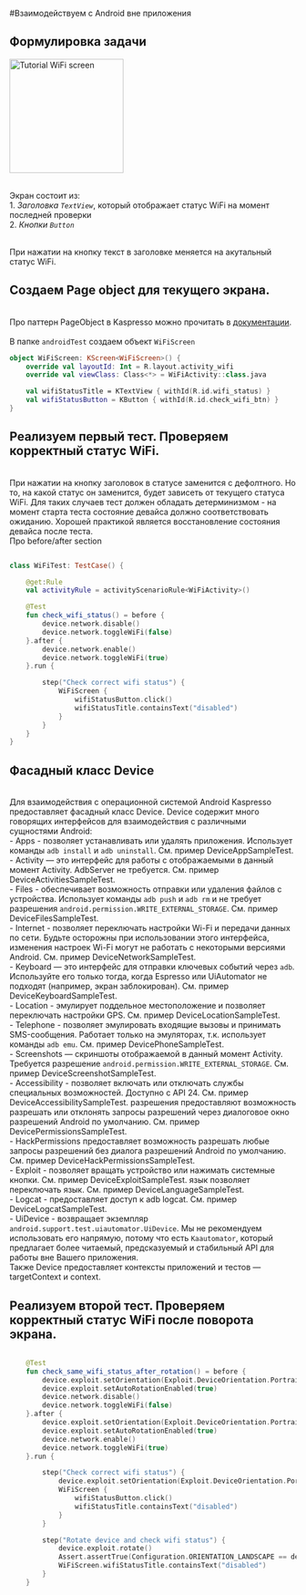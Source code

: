 #Взаимодействуем с Android вне приложения

## Формулировка задачи

<img src="../images/Tutorial wifi.png" alt="Tutorial WiFi screen" width="200"/>

<br> Экран состоит из:
<br> 1. *Заголовка `TextView`*, который отображает статус WiFi на момент последней проверки
<br> 2. *Кнопки `Button`*

<br> При нажатии на кнопку текст в заголовке меняется на акутальный статус WiFi.

## Создаем Page object для текущего экрана.
<br/> Про паттерн PageObject в Kaspresso можно прочитать в [документации](https://azamatcherchesov.github.io/github_pages/Documentation/PageObject/).<br/>
<br/> В папке `androidTest` создаем объект `WiFiScreen`

```kotlin
object WiFiScreen: KScreen<WiFiScreen>() {
    override val layoutId: Int = R.layout.activity_wifi
    override val viewClass: Class<*> = WiFiActivity::class.java

    val wifiStatusTitle = KTextView { withId(R.id.wifi_status) }
    val wifiStatusButton = KButton { withId(R.id.check_wifi_btn) }
}
```

## Реализуем первый тест. Проверяем корректный статус WiFi.
<br/> При нажатии на кнопку заголовок в статусе заменится с дефолтного. Но то, на какой статус он заменится, будет зависеть от текущего статуса WiFi. Для таких случаев тест должен обладать детерминизмом - на момент старта теста состояние девайса должно соответствовать ожиданию. Хорошей практикой является восстановление состояния девайса после теста. 
<br/> Про before/after section
```` Kotlin

class WiFiTest: TestCase() {

    @get:Rule
    val activityRule = activityScenarioRule<WiFiActivity>()

    @Test
    fun check_wifi_status() = before {
        device.network.disable()
        device.network.toggleWiFi(false)
    }.after {
        device.network.enable()
        device.network.toggleWiFi(true)
    }.run {

        step("Check correct wifi status") {
            WiFiScreen {
                wifiStatusButton.click()
                wifiStatusTitle.containsText("disabled")
            }
        }
    }
}
````
## Фасадный класс Device
<br/> Для взаимодействия с операционной системой Android Kaspresso предоставляет фасадный класс Device. Device содержит много говорящих интерфейсов для взаимодействия с различными сущностями Android:
<br>     - Apps - позволяет устанавливать или удалять приложения. Использует команды `adb install` и `adb uninstall`. См. пример DeviceAppSampleTest.
<br>     - Activity — это интерфейс для работы с отображаемыми в данный момент Activity. AdbServer не требуется. См. пример DeviceActivitiesSampleTest.
<br>     - Files - обеспечивает возможность отправки или удаления файлов с устройства. Использует команды `adb push` и `adb rm` и не требует разрешения `android.permission.WRITE_EXTERNAL_STORAGE`. См. пример DeviceFilesSampleTest.
<br>     - Internet - позволяет переключать настройки Wi-Fi и передачи данных по сети. Будьте осторожны при использовании этого интерфейса, изменения настроек Wi-Fi могут не работать с некоторыми версиями Android. См. пример DeviceNetworkSampleTest.
<br>     - Keyboard — это интерфейс для отправки ключевых событий через `adb`. Используйте его только тогда, когда Espresso или UiAutomator не подходят (например, экран заблокирован). См. пример DeviceKeyboardSampleTest.
<br>     - Location - эмулирует поддельное местоположение и позволяет переключать настройки GPS. См. пример DeviceLocationSampleTest.
<br>     - Telephone - позволяет эмулировать входящие вызовы и принимать SMS-сообщения. Работает только на эмуляторах, т.к. использует команды `adb emu`. См. пример DevicePhoneSampleTest.
<br>     - Screenshots — скриншоты отображаемой в данный момент Activity. Требуется разрешение `android.permission.WRITE_EXTERNAL_STORAGE`. См. пример DeviceScreenshotSampleTest.
<br>     - Accessibility - позволяет включать или отключать службы специальных возможностей. Доступно с API 24. См. пример DeviceAccessibilitySampleTest.
разрешения предоставляют возможность разрешать или отклонять запросы разрешений через диалоговое окно разрешений Android по умолчанию. См. пример DevicePermissionsSampleTest.
<br>     - HackPermissions предоставляет возможность разрешать любые запросы разрешений без диалога разрешений Android по умолчанию. См. пример DeviceHackPermissionsSampleTest.
<br>     - Exploit - позволяет вращать устройство или нажимать системные кнопки. См. пример DeviceExploitSampleTest.
язык позволяет переключать язык. См. пример DeviceLanguageSampleTest.
<br>     - Logcat - предоставляет доступ к adb logcat. См. пример DeviceLogcatSampleTest.
<br>     - UiDevice - возвращает экземпляр `android.support.test.uiautomator.UiDevice`. Мы не рекомендуем использовать его напрямую, потому что есть `Kaautomator`, который предлагает более читаемый, предсказуемый и стабильный API для работы вне Вашего приложения.
<br> Также Device предоставляет контексты приложений и тестов — targetContext и context.<br/>
## Реализуем второй тест. Проверяем корректный статус WiFi после поворота экрана.
```` Kotlin

    @Test
    fun check_same_wifi_status_after_rotation() = before {
        device.exploit.setOrientation(Exploit.DeviceOrientation.Portrait)
        device.exploit.setAutoRotationEnabled(true)
        device.network.disable()
        device.network.toggleWiFi(false)
    }.after {
        device.exploit.setOrientation(Exploit.DeviceOrientation.Portrait)
        device.exploit.setAutoRotationEnabled(true)
        device.network.enable()
        device.network.toggleWiFi(true)
    }.run {

        step("Check correct wifi status") {
            device.exploit.setOrientation(Exploit.DeviceOrientation.Portrait)
            WiFiScreen {
                wifiStatusButton.click()
                wifiStatusTitle.containsText("disabled")
            }
        }

        step("Rotate device and check wifi status") {
            device.exploit.rotate()
            Assert.assertTrue(Configuration.ORIENTATION_LANDSCAPE == device.context.resources.configuration.orientation)
            WiFiScreen.wifiStatusTitle.containsText("disabled")
        }
    }
````


